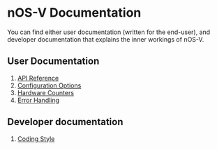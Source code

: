 # nOS-V Documentation

You can find either user documentation (written for the end-user), and developer documentation
that explains the inner workings of nOS-V.

## User Documentation

1. [API Reference](user/api.md)
1. [Configuration Options](user/config.md)
1. [Hardware Counters](user/hwc.md)
1. [Error Handling](user/errors.md)

## Developer documentation

1. [Coding Style](dev/coding.md)
